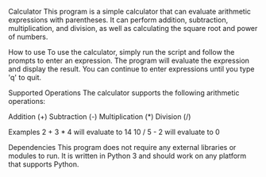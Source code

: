 Calculator
This program is a simple calculator that can evaluate arithmetic expressions with parentheses. It can perform addition, subtraction, multiplication, and division, as well as calculating the square root and power of numbers.

How to use
To use the calculator, simply run the script and follow the prompts to enter an expression. The program will evaluate the expression and display the result. You can continue to enter expressions until you type 'q' to quit.

Supported Operations
The calculator supports the following arithmetic operations:

Addition (+)
Subtraction (-)
Multiplication (*)
Division (/)


Examples
2 + 3 * 4 will evaluate to 14
10 / 5 - 2 will evaluate to 0

Dependencies
This program does not require any external libraries or modules to run. It is written in Python 3 and should work on any platform that supports Python.